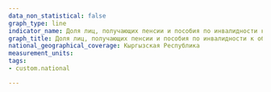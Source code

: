 ```yaml
---
data_non_statistical: false
graph_type: line
indicator_name: Доля лиц, получающих пенсии и пособия по инвалидности к общей численности населения
graph_title: Доля лиц, получающих пенсии и пособия по инвалидности к общей численности населения
national_geographical_coverage: Кыргызская Республика
measurement_units:
tags:
- custom.national

---
```


